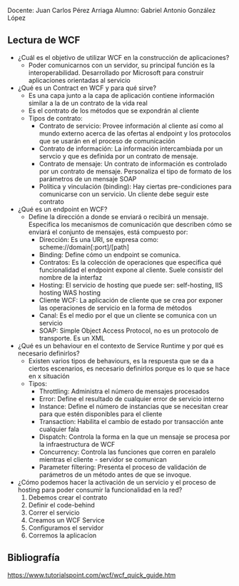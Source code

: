 Docente: Juan Carlos Pérez Arriaga
Alumno: Gabriel Antonio González López
## Lectura de WCF
- ¿Cuál es el objetivo de utilizar WCF en la construcción de aplicaciones?
	- Poder comunicarnos con un servidor, su principal función es la interoperabilidad. Desarrollado por Microsoft para construir aplicaciones orientadas al servicio
- ¿Qué es un Contract en WCF y para qué sirve?
	- Es una capa junto a la capa de aplicación contiene información similar a la de un contrato de la vida real
	- Es el contrato de los métodos que se expondrán al cliente
	- Tipos de contrato:
		- Contrato de servicio: Provee información al cliente así como al mundo externo acerca de las ofertas al endpoint y los protocolos que se usarán en el proceso de comunicación
		- Contrato de información: La información intercambiada por un servcio y que es definida por un contrato de mensaje.
		- Contrato de mensaje: Un contrato de información es controlado por un contrato de mensaje. Personaliza el tipo de formato de los parámetros de un mensaje SOAP
		- Política y vinculación (binding): Hay ciertas pre-condiciones para comunicarse con un servicio. Un cliente debe seguir este contrato
- ¿Qué es un endpoint en WCF?
	- Define la dirección a donde se enviará o recibirá un mensaje. Especifica los mecanismos de comunicación que describen cómo se enviará el conjunto de mensajes, está compuesto por:
		- Dirección: Es una URI, se expresa como: scheme://domain[:port]/[path]
		- Binding: Define cómo un endpoint se comunica. 
		- Contratos: Es la colección de operaciones que especifica qué funcionalidad el endpoint expone al cliente. Suele consistir del nombre de la interfaz
		- Hosting: El servicio de hosting que puede ser: self-hosting, IIS hosting WAS hosting
		- Cliente WCF: La aplicación de cliente que se crea por exponer las operaciones de servicio en la forma de métodos
		- Canal: Es el medio por el que un cliente se comunica con un servicio
		- SOAP: Simple Object Access Protocol, no es un protocolo de transporte. Es un XML
- ¿Qué es un behaviour en el contexto de Service Runtime y por qué es necesario definirlos?
	- Existen varios tipos de behaviours, es la respuesta que se da a ciertos escenarios, es necesario definirlos porque es lo que se hace en x situación
	- Tipos:
		- Throttling: Administra el número de mensajes procesados
		- Error: Define el resultado de cualquier error de servicio interno
		- Instance: Define el número de instancias que se necesitan crear para que estén disponibles para el cliente
		- Transaction: Habilita el cambio de estado por transacción ante cualquier fala
		- Dispatch: Controla la forma en la que un mensaje se procesa por la infraestructura de WCF
		- Concurrency: Controla las funciones que corren en paralelo mientras el cliente - servidor se comunican
		- Parameter filtering: Presenta el proceso de validación de parámetros de un método antes de que se invoque.
- ¿Cómo podemos hacer la activación de un servicio y el proceso de hosting para poder consumir la funcionalidad en la red?
	1. Debemos crear el contrato
	2. Definir el code-behind
	3. Correr el servicio
	4. Creamos un WCF Service
	5. Configuramos el servidor
	6. Corremos la aplicacíon
## Bibliografía
https://www.tutorialspoint.com/wcf/wcf_quick_guide.htm